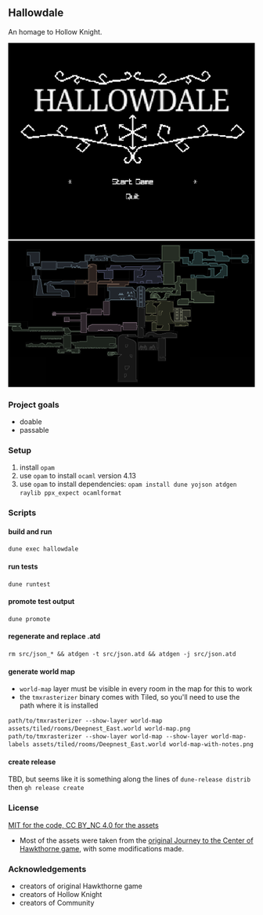 
## Hallowdale

An homage to Hollow Knight.

![main menu screenshot](./assets/main-menu-screenshot.png)
![world map screenshot](./assets/world-map.png)

### Project goals

- doable
- passable

### Setup

1. install `opam`
2. use `opam` to install `ocaml` version 4.13
3. use `opam` to install dependencies: `opam install dune yojson atdgen raylib ppx_expect ocamlformat`

### Scripts

#### build and run

```
dune exec hallowdale
```

#### run tests

```
dune runtest
```

#### promote test output

```
dune promote
```

#### regenerate and replace .atd

```
rm src/json_* && atdgen -t src/json.atd && atdgen -j src/json.atd
```

#### generate world map

- `world-map` layer must be visible in every room in the map for this to work
- the `tmxrasterizer` binary comes with Tiled, so you'll need to use the path where it is installed

```
path/to/tmxrasterizer --show-layer world-map assets/tiled/rooms/Deepnest_East.world world-map.png
path/to/tmxrasterizer --show-layer world-map --show-layer world-map-labels assets/tiled/rooms/Deepnest_East.world world-map-with-notes.png
```

#### create release

TBD, but seems like it is something along the lines of `dune-release distrib` then `gh release create`

### License

[MIT for the code, CC BY_NC 4.0 for the assets](LICENSE.md)

- Most of the assets were taken from the [original Journey to the Center of Hawkthorne game](https://github.com/hawkthorne/hawkthorne-journey/tree/master/src/images), with some modifications made.

### Acknowledgements

- creators of original Hawkthorne game
- creators of Hollow Knight
- creators of Community
